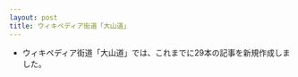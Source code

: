 ```yaml
---
layout: post
title: ウィキペディア街道「大山道」
---
```


- ウィキペディア街道「大山道」では、これまでに29本の記事を新規作成しました。



<script src="https://embed.github.com/view/geojson/wikipedia-kaido/wikipedia-kaido/master/oyamamichi.geojson"></script>

